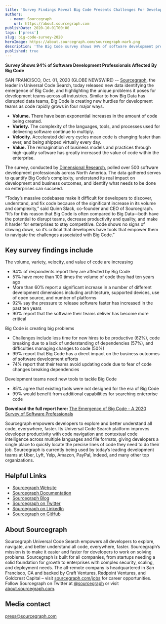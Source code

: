 ```yaml
---
title: 'Survey Findings Reveal Big Code Presents Challenges For Development Teams Across All Industries'
authors:
  - name: Sourcegraph
    url: https://about.sourcegraph.com
publishDate: 2020-10-01T00:00
tags: ['press']
slug: big-code-survey-2020
heroImage: https://about.sourcegraph.com/sourcegraph-mark.png
description: 'The Big Code survey shows 94% of software development professionals affected by big code. The data gathered serves to quantify Big Code’s complexity, understand its real impact on development and business outcomes, and identify what needs to be done so enterprises can succeed.'
published: true
---
```


**Survey Shows 94% of Software Development Professionals Affected By Big Code**

SAN FRANCISCO, Oct. 01, 2020 (GLOBE NEWSWIRE) -- [Sourcegraph](https://about.sourcegraph.com), the leader in Universal Code Search, today released new data identifying the emergence of Big Code, and highlighting the unique problems it poses for development teams across all industries. Similar to how Big Data has disrupted data teams, Big Code is creating new hurdles for development teams as code rapidly grows in four major ways.

- **Volume.** There have been exponential increases in the amount of code being created.
- **Variety.** The complexity of the languages, tools, and processes used for delivering software continue to multiply.
- **Velocity.** Accelerated delivery cycles mean code is changing faster than ever, and being shipped virtually every day.
- **Value.** The reimagination of business models and practices through high-quality software has greatly increased the value of code within the enterprise.

The survey, conducted by [Dimensional Research](https://dimensionalresearch.com/), polled over 500 software development professionals across North America. The data gathered serves to quantify Big Code’s complexity, understand its real impact on development and business outcomes, and identify what needs to be done so enterprises can succeed.

“Today’s massive codebases make it difficult for developers to discover, understand, and fix code because of the significant increase in its volume and complexity,” said Quinn Slack, co-founder and CEO of Sourcegraph. “It’s for this reason that Big Code is often compared to Big Data—both have the potential to disrupt teams, decrease productivity and quality, and make it harder for enterprises to stay competitive. Code shows no signs of slowing down, so it’s critical that developers have tools that empower them to navigate the challenges associated with Big Code.”

## Key survey findings include

The volume, variety, velocity, and value of code are increasing

- 94% of respondents report they are affected by Big Code
- 51% have more than 100 times the volume of code they had ten years ago
- More than 60% report a significant increase in a number of different development dimensions including architecture, supported devices, use of open source, and number of platforms
- 92% say the pressure to release software faster has increased in the past ten years
- 90% report that the software their teams deliver has become more critical

Big Code is creating big problems

- Challenges include less time for new hires to be productive (62%), code breaking due to a lack of understanding of dependencies (57%), and difficulties managing changes to code (50%)
- 99% report that Big Code has a direct impact on the business outcomes of software development efforts
- 74% report that their teams avoid updating code due to fear of code changes breaking dependencies

Development teams need new tools to tackle Big Code

- 85% agree that existing tools were not designed for the era of Big Code
- 99% would benefit from additional capabilities for searching enterprise code

**Download the full report here:** [The Emergence of Big Code - A 2020 Survey of Software Professionals](https://info.sourcegraph.com/emergence-of-big-code-2020-survey)

Sourcegraph empowers developers to explore and better understand all code, everywhere, faster. Its Universal Code Search platform improves developer productivity with code navigation and contextual code intelligence across multiple languages and file formats, giving developers a single place to quickly locate the precise lines of code they need to do their job. Sourcegraph is currently being used by today’s leading development teams at Uber, Lyft, Yelp, Amazon, PayPal, Indeed, and many other top organizations.

## Helpful Links

- [Sourcegraph Website](https://about.sourcegraph.com/)
- [Sourcegraph Documentation](https://docs.sourcegraph.com/)
- [Sourcegraph Blog](https://about.sourcegraph.com/blog/)
- [Sourcegraph on Twitter](https://twitter.com/sourcegraph)
- [Sourcegraph on LinkedIn](https://www.linkedin.com/company/sourcegraph/)
- [Sourcegraph on GitHub](https://github.com/sourcegraph)

## About Sourcegraph

Sourcegraph Universal Code Search empowers all developers to explore, navigate, and better understand all code, everywhere, faster. Sourcegraph’s mission is to make it easier and faster for developers to work on solving problems. Sourcegraph is built for all companies, from startups needing a solid foundation for growth to enterprises with complex security, scaling, and deployment needs. The all-remote company is headquartered in San Francisco, CA and backed by Craft Ventures, Redpoint Ventures, and Goldcrest Capital – visit [sourcegraph.com/jobs](https://about.sourcegraph.com/jobs/) for career opportunities. Follow Sourcegraph on Twitter at [@sourcegraph](https://twitter.com/sourcegraph?lang=en) or visit [about.sourcegraph.com](https://about.sourcegraph.com/).

## Media contact

[press@sourcegraph.com](mailto:press@sourcegraph.com)
